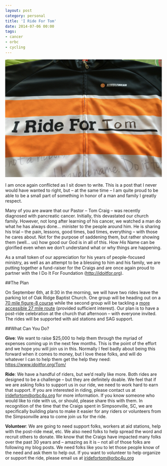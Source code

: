 ```yaml
---
layout: post
category: personal
title: 'I Ride For Tom'
date: 2014-07-06 00:00
tags:
- cancer
- orbc
- cycling
---
```


<img alt='I Ride For Tom' src='/images/iridefortom.jpg' class='blogimage img-responsive'>

I am once again conflicted as I sit down to write. This is a post that I never would have wanted to right, but
– at the same time – I am quite proud to be able to be a small part of something in honor of a man and family
I greatly respect.

Many of you are aware that our Pastor – Tom Craig – was recently diagnosed with pancreatic cancer. Initially,
this devastated our church family. However, not long after learning of his cancer, we watched a man do what
he has always done… minister to the people around him. He is sharing his trial – the pain, lessons, good
times, bad times, everything – with those he cares about. Not for the purpose of saddening them, but rather
showing them (well... us) how good our God is in all of this. How *His* Name can be glorified even when we
don’t understand what or why things are happening.

As a small token of our appreciation for his years of people-focused ministry, as well as an attempt to be
a blessing to him and his family, we are putting together a fund-raiser for the Craigs and are once again
proud to partner with the I Do It For Foundation (<http://idoitfor.org>).

##The Plan

On September 6th, at 8:30 in the morning, we will have two rides leave the parking lot of Oak Ridge Baptist
Church. One group will be heading out on a [70 mile figure-8 course](http://www.strava.com/routes/522343)
while the second group will be tackling a [more accessible 27 mile route](http://www.strava.com/routes/555384)
(provided sufficient interest). Our plan is to have a post-ride celebration at the church that afternoon –
with everyone invited. The rides will be supported with aid stations and SAG support.

##What Can You Do?

__Give__: We want to raise $25,000 to help them through the myriad of expenses coming up in the next few
months. This is the point of the effort and we hope you will join us in this. Normally I feel badly about
being this forward when it comes to money, but I love these folks, and will do whatever I can to help them
get the help they need: <https://www.idoitfor.org/Tom/>

__Ride__: We have a handful of riders, but we’d really like more. Both rides are designed to be a challenge –
but they are definitely doable. We feel that if we are asking folks to support us in our ride, we need to
work hard to earn that support. If you are interested in riding, please contact us at <iridefortom@orbc4u.org>
for more information. If you know someone who would like to ride with us, or should, please share this with
them. In recognition of the time that the Craigs spent in Simpsonville, SC, we are specifically building
plans to make it easier for any riders or volunteers from the Simpsonville area to come join us for the ride.

__Volunteer__: We are going to need support folks, workers at aid stations, help with the post-ride meal,
etc. We also need folks to help spread the word and recruit others to donate. We know that the Craigs have
impacted many folks over the past 30 years and – amazing as it is – not all of those folks are following my
blog posts. We need folks like you to let those people know of the need and ask them to help out. If you want
to volunteer to help organize or support the ride, please email us at <iridefortom@orbc4u.org>

